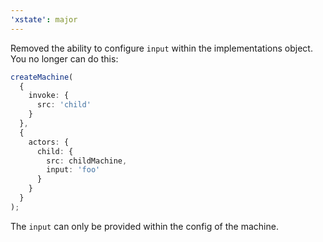 ```yaml
---
'xstate': major
---
```


Removed the ability to configure `input` within the implementations object. You no longer can do this:

```ts
createMachine(
  {
    invoke: {
      src: 'child'
    }
  },
  {
    actors: {
      child: {
        src: childMachine,
        input: 'foo'
      }
    }
  }
);
```

The `input` can only be provided within the config of the machine.
